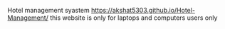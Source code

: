 Hotel management syastem
https://akshat5303.github.io/Hotel-Management/
this website is only for laptops and computers users only
